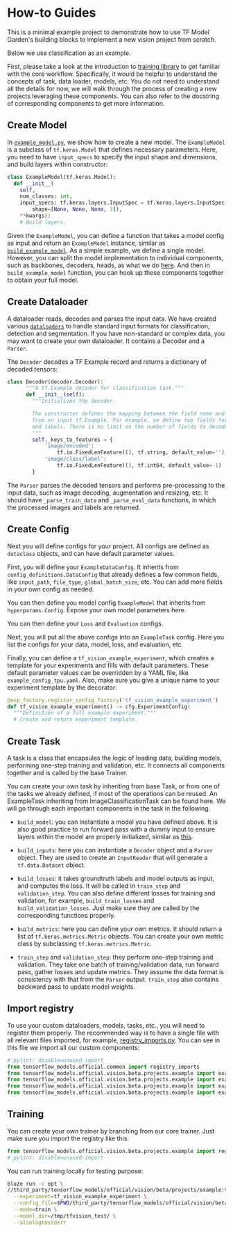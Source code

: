 # How-to Guides

This is a minimal example project to demonstrate how to use TF Model Garden's building blocks to implement a new vision project from scratch.

Below we use classification as an example.

First, please take a look at the introduction to [training library](LINK) to get familiar with the core workflow. Specifically, it would be helpful to understand the concepts of task, data loader, models, etc. You do not need to understand all the details for now, we will walk through the process of creating a new projects leveraging these components. You can also refer to the docstring of corresponding components to get more information.

## Create Model

In [`example_model.py`](LINK), we show how to create a new model. The `ExampleModel` is a subclass of `tf.keras.Model` that defines necessary parameters. Here, you need to have `input_specs` to specify the input shape and dimensions, and build layers within constructor:

```python
class ExampleModel(tf.keras.Model):
  def __init__(
    self,
    num_classes: int,
    input_specs: tf.keras.layers.InputSpec = tf.keras.layers.InputSpec(
        shape=[None, None, None, 3]),
    **kwargs):
    # Build layers.
```

Given the `ExampleModel`, you can define a function that takes a model config as input and return an `ExampleModel` instance, similar as [`build_example_model`](LINK). As a simple example, we define a single model. However, you can split the model implementation to individual components, such as backbones, decoders, heads, as what we do [here](LINK). And then in `build_example_model` function, you can hook up these components together to obtain your full model.


## Create Dataloader

A dataloader reads, decodes and parses the input data. We have created various [`dataloaders`](LINK) to handle standard input formats for classification, detection and segmentation. If you have non-standard or complex data, you may want to create your own dataloader. It contains a Decoder and a `Parser`.

The `Decoder` decodes a TF Example record and returns a dictionary of decoded tensors:

```python
class Decoder(decoder.Decoder):
      """A tf.Example decoder for classification task."""
      def __init__(self):
        """Initializes the decoder.

        The constructor defines the mapping between the field name and the value
        from an input tf.Example. For example, we define two fields for image bytes
        and labels. There is no limit on the number of fields to decode.
        """
        self._keys_to_features = {
            'image/encoded':
                tf.io.FixedLenFeature((), tf.string, default_value=''),
            'image/class/label':
                tf.io.FixedLenFeature((), tf.int64, default_value=-1)
        }
```

The `Parser` parses the decoded tensors and performs pre-processing to the input data, such as image decoding, augmentation and resizing, etc. It should have `_parse_train_data` and `_parse_eval_data` functions, in which the processed images and labels are returned.


## Create Config

Next you will define configs for your project. All configs are defined as `dataclass` objects, and can have default parameter values.

First, you will define your `ExampleDataConfig`. It inherits from `config_definitions.DataConfig` that already defines a few common fields, like `input_path`, `file_type`, `global_batch_size`, etc. You can add more fields in your own config as needed.

You can then define you model config `ExampleModel` that inherits from `hyperparams.Config`. Expose your own model parameters here.

You can then define your `Loss` and `Evaluation` configs.

Next, you will put all the above configs into an `ExampleTask` config. Here you list the configs for your data, model, loss, and evaluation, etc.

Finally, you can define a `tf_vision_example_experiment`, which creates a template for your experiments and fills with default parameters. These default parameter values can be overridden by a YAML file, like `example_config_tpu.yaml`. Also, make sure you give a unique name to your experiment template by the decorator:

```python
@exp_factory.register_config_factory('tf_vision_example_experiment')
def tf_vision_example_experiment() -> cfg.ExperimentConfig:
  """Definition of a full example experiment."""
  # Create and return experiment template.

```


## Create Task

A task is a class that encapsules the logic of loading data, building models, performing one-step training and validation, etc. It connects all components together and is called by the base Trainer.

You can create your own task by inheriting from base Task, or from one of the tasks we already defined, if most of the operations can be reused. An ExampleTask inheriting from ImageClassificationTask can be found here. We will go through each important components in the task in the following.

- `build_model`: you can instantiate a model you have defined above. It is also good practice to run forward pass with a dummy input to ensure layers within the model are properly initialized, similar as [this](LINK).

- `build_inputs`: here you can instantiate a `Decoder` object and a `Parser` object. They are used to create an `InputReader` that will generate a `tf.data.Dataset` object.

- `build_losses`: it takes groundtruth labels and model outputs as input, and computes the loss. It will be called in `train_step` and `validation_step`. You can also define different losses for training and validation, for example, `build_train_losses` and `build_validation_losses`. Just make sure they are called by the corresponding functions properly.

- `build_metrics`: here you can define your own metrics. It should return a list of `tf.keras.metrics.Metric` objects. You can create your own metric class by subclassing `tf.keras.metrics.Metric`.

- `train_step` and `validation_step`: they perform one-step training and validation. They take one batch of training/validation data, run forward pass, gather losses and update metrics. They assume the data format is consistency with that from the `Parser` output. `train_step` also contains backward pass to update model weights.


## Import registry

To use your custom dataloaders, models, tasks, etc., you will need to register them properly. The recommended way is to have a single file with all relevant files imported, for example, [registry_imports.py](LINK). You can see in this file we import all our custom components:

```python
# pylint: disable=unused-import
from tensorflow_models.official.common import registry_imports
from tensorflow_models.official.vision.beta.projects.example import example_config
from tensorflow_models.official.vision.beta.projects.example import example_input
from tensorflow_models.official.vision.beta.projects.example import example_model
from tensorflow_models.official.vision.beta.projects.example import example_task
```

## Training

You can create your own trainer by branching from our core trainer. Just make sure you import the registry like this:

```python
from tensorflow_models.official.vision.beta.projects.example import registry_imports  
# pylint: disable=unused-import
```

You can run training locally for testing purpose:

```bash
blaze run -c opt \
//third_party/tensorflow_models/official/vision/beta/projects/example:train -- \
  --experiment=tf_vision_example_experiment \
  --config_file=$PWD/third_party/tensorflow_models/official/vision/beta/projects/example/example_config_local.yaml \
  --mode=train \
  --model_dir=/tmp/tfvision_test/ \
  --alsologtostderr
```

